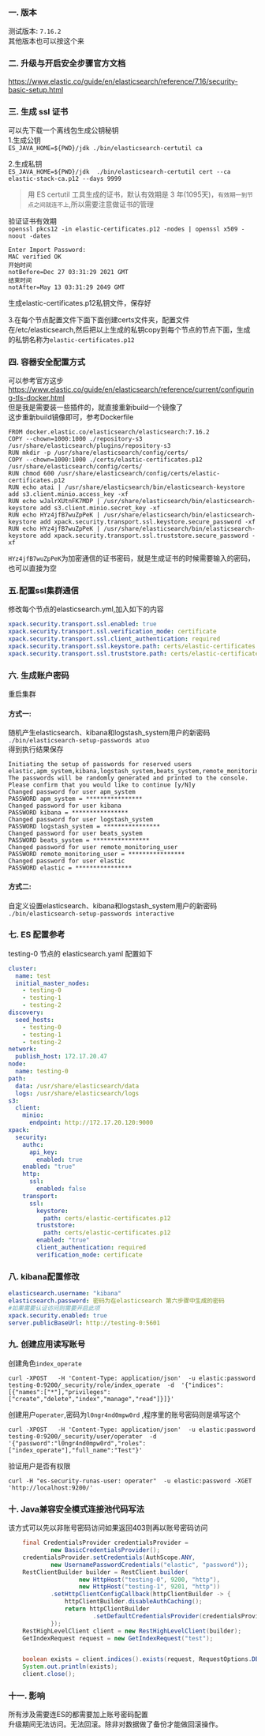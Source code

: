 ### 一. 版本
测试版本: `7.16.2`  
其他版本也可以按这个来
### 二. 升级与开启安全步骤官方文档
https://www.elastic.co/guide/en/elasticsearch/reference/7.16/security-basic-setup.html
### 三. 生成 ssl 证书
可以先下载一个离线包生成公钥秘钥  
1.生成公钥  
`ES_JAVA_HOME=${PWD}/jdk ./bin/elasticsearch-certutil ca`

2.生成私钥  
`ES_JAVA_HOME=${PWD}/jdk  ./bin/elasticsearch-certutil cert --ca elastic-stack-ca.p12 --days 9999`
>用 ES certutil 工具生成的证书，默认有效期是 3 年(1095天)，`有效期一到节点之间就连不上`,所以需要注意做证书的管理
>

验证证书有效期  
`openssl pkcs12 -in elastic-certificates.p12 -nodes | openssl x509 -noout -dates`
```text
Enter Import Password:
MAC verified OK
开始时间
notBefore=Dec 27 03:31:29 2021 GMT
结束时间
notAfter=May 13 03:31:29 2049 GMT
```
生成elastic-certificates.p12私钥文件，保存好  

3.在每个节点配置文件下面下面创建certs文件夹，配置文件在/etc/elasticsearch,然后把以上生成的私钥copy到每个节点的节点下面，生成的私钥名称为`elastic-certificates.p12`  
### 四. 容器安全配置方式
可以参考官方这步  
https://www.elastic.co/guide/en/elasticsearch/reference/current/configuring-tls-docker.html  
但是我是需要装一些插件的，就直接重新build一个镜像了  
这步重新build镜像即可，参考Dockerfile
```docker
FROM docker.elastic.co/elasticsearch/elasticsearch:7.16.2
COPY --chown=1000:1000 ./repository-s3 /usr/share/elasticsearch/plugins/repository-s3
RUN mkdir -p /usr/share/elasticsearch/config/certs/
COPY --chown=1000:1000 ./certs/elastic-certificates.p12 /usr/share/elasticsearch/config/certs/
RUN chmod 600 /usr/share/elasticsearch/config/certs/elastic-certificates.p12
RUN echo atai | /usr/share/elasticsearch/bin/elasticsearch-keystore add s3.client.minio.access_key -xf
RUN echo wJalrXUtnFK7MDP | /usr/share/elasticsearch/bin/elasticsearch-keystore add s3.client.minio.secret_key -xf
RUN echo HYz4jfB7wuZpPeK | /usr/share/elasticsearch/bin/elasticsearch-keystore add xpack.security.transport.ssl.keystore.secure_password -xf
RUN echo HYz4jfB7wuZpPeK | /usr/share/elasticsearch/bin/elasticsearch-keystore add xpack.security.transport.ssl.truststore.secure_password -xf
```
`HYz4jfB7wuZpPeK`为加密通信的证书密码，就是生成证书的时候需要输入的密码，也可以直接为空

### 五.配置ssl集群通信

修改每个节点的elasticsearch.yml,加入如下的内容
```yaml
xpack.security.transport.ssl.enabled: true
xpack.security.transport.ssl.verification_mode: certificate
xpack.security.transport.ssl.client_authentication: required
xpack.security.transport.ssl.keystore.path: certs/elastic-certificates.p12 
xpack.security.transport.ssl.truststore.path: certs/elastic-certificates.p12 
```
### 六. 生成账户密码
重启集群
#### 方式一:
随机产生elasticsearch、kibana和logstash_system用户的新密码  
`./bin/elasticsearch-setup-passwords atuo`  
得到执行结果保存
```text
Initiating the setup of passwords for reserved users elastic,apm_system,kibana,logstash_system,beats_system,remote_monitoring_user.
The passwords will be randomly generated and printed to the console.
Please confirm that you would like to continue [y/N]y
Changed password for user apm_system
PASSWORD apm_system = ****************
Changed password for user kibana
PASSWORD kibana = ****************
Changed password for user logstash_system
PASSWORD logstash_system = ****************
Changed password for user beats_system
PASSWORD beats_system = ****************
Changed password for user remote_monitoring_user
PASSWORD remote_monitoring_user = ****************
Changed password for user elastic
PASSWORD elastic = ****************
```
#### 方式二:
自定义设置elasticsearch、kibana和logstash_system用户的新密码  
`./bin/elasticsearch-setup-passwords interactive`  
### 七. ES 配置参考
testing-0 节点的 elasticsearch.yaml 配置如下
```yaml
cluster:
  name: test
  initial_master_nodes:
    - testing-0
    - testing-1
    - testing-2
discovery:
  seed_hosts:
    - testing-0
    - testing-1
    - testing-2
network:
  publish_host: 172.17.20.47
node:
  name: testing-0
path:
  data: /usr/share/elasticsearch/data
  logs: /usr/share/elasticsearch/logs
s3:
  client:
    minio:
      endpoint: http://172.17.20.120:9000
xpack:
  security:
    authc:
      api_key:
        enabled: true
    enabled: "true"
    http:
      ssl:
        enabled: false
    transport:
      ssl:
        keystore:
          path: certs/elastic-certificates.p12
        truststore:
          path: certs/elastic-certificates.p12 
        enabled: "true"
        client_authentication: required
        verification_mode: certificate
```

### 八. kibana配置修改
```yaml
elasticsearch.username: "kibana"
elasticsearch.password: 密码为在elasticsearch 第六步骤中生成的密码
#如果需要认证访问则需要开启此项
xpack.security.enabled: true
server.publicBaseUrl: http://testing-0:5601
```
### 九. 创建应用读写账号

创建角色`index_operate`
```shell
curl -XPOST   -H 'Content-Type: application/json'  -u elastic:password  testing-0:9200/_security/role/index_operate  -d  '{"indices":[{"names":["*"],"privileges":["create","delete","index","manage","read"]}]}'
```
创建用户`operater`,密码为`l0ngr4nd0mpw0rd` ,程序里的账号密码则是填写这个
```shell
curl -XPOST   -H 'Content-Type: application/json'  -u elastic:password  testing-0:9200/_security/user/operater  -d  '{"password":"l0ngr4nd0mpw0rd","roles":["index_operate"],"full_name":"Test"}'
```
验证用户是否有权限
```shell
curl -H "es-security-runas-user: operater"  -u elastic:password -XGET 'http://localhost:9200/'
```

### 十. Java兼容安全模式连接池代码写法
该方式可以先以非账号密码访问如果返回403则再以账号密码访问
```java
    final CredentialsProvider credentialsProvider =
            new BasicCredentialsProvider();
    credentialsProvider.setCredentials(AuthScope.ANY,
            new UsernamePasswordCredentials("elastic", "password"));
    RestClientBuilder builder = RestClient.builder(
                    new HttpHost("testing-0", 9200, "http"),
                    new HttpHost("testing-1", 9201, "http"))
            .setHttpClientConfigCallback(httpClientBuilder -> {
                httpClientBuilder.disableAuthCaching();
                return httpClientBuilder
                        .setDefaultCredentialsProvider(credentialsProvider);
            });
    RestHighLevelClient client = new RestHighLevelClient(builder);
    GetIndexRequest request = new GetIndexRequest("test");


    boolean exists = client.indices().exists(request, RequestOptions.DEFAULT);
    System.out.println(exists);
    client.close();
```
### 十一. 影响
所有涉及需要连ES的都需要加上账号密码配置  
升级期间无法访问。无法回滚。除非对数据做了备份才能做回滚操作。
